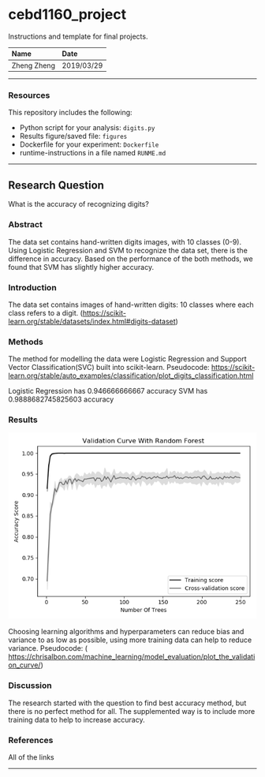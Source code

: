 # cebd1160_project

Instructions and template for final projects.

| Name | Date |
|:-------|:---------------|
|Zheng Zheng | 2019/03/29|

-----

### Resources
This repository includes the following:

- Python script for your analysis: `digits.py`
- Results figure/saved file: `figures`
- Dockerfile for your experiment: `Dockerfile`
- runtime-instructions in a file named `RUNME.md`


-----

## Research Question

What is the accuracy of recognizing digits? 

### Abstract

The data set contains hand-written digits images, with 10 classes (0-9). Using Logistic Regression and SVM to recognize the data set, there is the difference in accuracy. Based on the performance of the both methods, we found that SVM has slightly higher accuracy.

### Introduction

The data set contains images of hand-written digits: 10 classes where each class refers to a digit.
(https://scikit-learn.org/stable/datasets/index.html#digits-dataset)


### Methods

The method for modelling the data were Logistic Regression and Support Vector Classification(SVC) built into scikit-learn.
Pseudocode: https://scikit-learn.org/stable/auto_examples/classification/plot_digits_classification.html

Logistic Regression has 0.946666666667 accuracy
SVM has 0.9888682745825603 accuracy


### Results

![alt text](https://github.com/zzzhengzzz/cebd1160_project/blob/master/Validation%20Curve%20With%20Random%20Forest.png)

Choosing learning algorithms and hyperparameters can reduce bias and variance to as low as possible, using more training data can help to reduce variance. Pseudocode: (  https://chrisalbon.com/machine_learning/model_evaluation/plot_the_validation_curve/)

### Discussion
The research started with the question to find best accuracy method, but there is no perfect method for all. The supplemented way is to include more training data to help to increase accuracy.

### References
All of the links

-------
